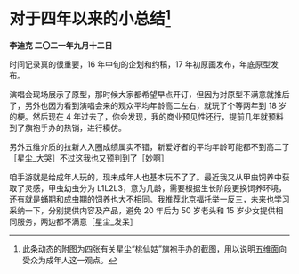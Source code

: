 # 对于四年以来的小总结[^1]
**李迪克	二〇二一年九月十二日**

时间记录真的很重要，16 年中旬的企划和约稿，17 年初原画发布，年底原型发布。

演唱会现场展示了原型，那时候大家都希望早点开订，但因为对原型不满意就推后了，另外也因为看到演唱会来的观众平均年龄高二左右，就玩了个等两年到 18 岁的梗。然后现在 4 年过去了，你会发现，我的商业预见性还行，提前几年就预料到了旗袍手办的热销，进行模仿。

另外五维介质的拉新人入圈成绩属实不错，新爱好者的平均年龄可能都不到高二了［星尘_大哭］不过这我也又预判到了［妙啊］

咱手游就是给成年人玩的，现未成年人也基本玩不了了。最近我又从甲虫饲养中获取了灵感，甲虫幼虫分为 L1L2L3，意为几龄，需要根据生长阶段更换饲养环境，还有就是蛹期和成虫期的饲养也大不相同。我推荐北京福托举一反三，未来也学习采纳一下，分别提供内容及产品，避免 20 年后为 50 岁老头和 15 岁少女提供相同服务，两边都不满意［星尘_发呆］

[^1]: 此条动态的附图为四张有关星尘“桃仙姑”旗袍手办的截图，用以说明五维面向受众为成年人这一观点。
